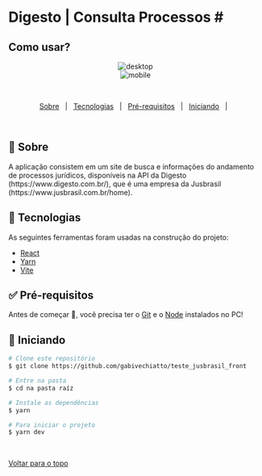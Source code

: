 # Digesto | Consulta Processos #️

## Como usar? ##
 
 <div align="center">
  <img src="desktop.png" alt="desktop"/> 
 </div>
 <div align="center">
  <img src="mobile.png" alt="mobile"/> 
 </div>

  &#xa0;


</div>

<p align="center">
  <a href="#dart-sobre">Sobre</a> &#xa0; | &#xa0;   
  <a href="#rocket-tecnologias">Tecnologias</a> &#xa0; | &#xa0;
  <a href="#white_check_mark-pré-requesitos">Pré-requisitos</a> &#xa0; | &#xa0;
  <a href="#checkered_flag-começando">Iniciando</a> &#xa0; | &#xa0;  
</p>

<br>

## :dart: Sobre ##

<p> A aplicação consistem em um site de busca e informações do andamento de processos jurídicos, disponíveis na API da Digesto (https://www.digesto.com.br/), que é uma empresa da Jusbrasil (https://www.jusbrasil.com.br/home).</p>

## :rocket: Tecnologias ##

As seguintes ferramentas foram usadas na construção do projeto:

- [React](https://pt-br.reactjs.org/)
- [Yarn](https://yarnpkg.com/)
- [Vite](https://vitejs.dev/)


## :white_check_mark: Pré-requisitos ##

Antes de começar :checkered_flag:, você precisa ter o [Git](https://git-scm.com) e o [Node](https://nodejs.org/en/) instalados no PC!

## :checkered_flag: Iniciando ##

```bash
# Clone este repositório
$ git clone https://github.com/gabivechiatto/teste_jusbrasil_front

# Entre na pasta
$ cd na pasta raíz

# Instale as dependências
$ yarn

# Para iniciar o projeto
$ yarn dev
```

&#xa0;

<a href="#top">Voltar para o topo</a>